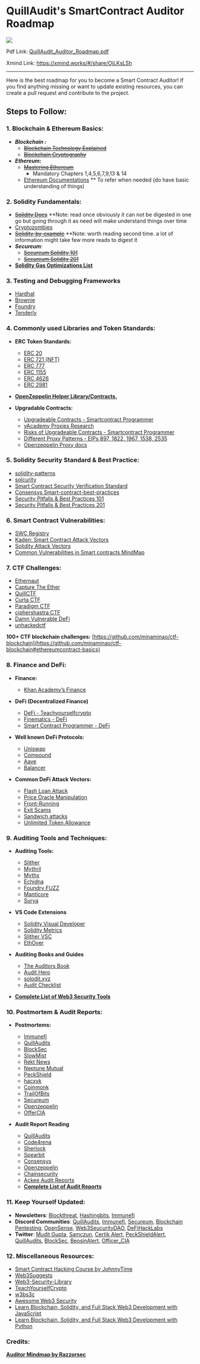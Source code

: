 # QuillAudit's SmartContract Auditor Roadmap

![](https://github.com/Quillhash/QuillAudit_Auditor_Roadmap/blob/main/files/QuillAudits_Auditor's_Roadmap.png)

Pdf Link: [QuillAudit_Auditor_Roadmap.pdf](https://github.com/Quillhash/QuillAudit_Auditor_Roadmap/blob/main/files/QuillAudits_Auditor's_Roadmap.pdf)

Xmind Link: https://xmind.works/#/share/OjLKsLSh

---
Here is the best roadmap for you to become a Smart Contract Auditor!
If you find anything missing or want to update existing resources, you can create a pull request and contribute to the project.

## Steps to Follow:

### 1. Blockchain & Ethereum Basics:

- ***Blockchain :***
    - ~~[Blockchain Technology Explained](https://www.youtube.com/watch?v=qOVAbKKSH10)~~
    - ~~[Blockchain Cryptography](https://101blockchains.com/blockchain-cryptography/)~~
- ***Ethereum:***
    - ~~[Mastering Ethereum](https://github.com/ethereumbook/ethereumbook)~~
        - Mandatory Chapters 1,4,5,6,7,9,13 & 14
    - [Ethereum Documentations](https://ethereum.org/en/developers/)   ** To refer when needed (do have basic understanding of things)
    

### 2. Solidity Fundamentals:

- ~~[Solidity Docs](https://docs.soliditylang.org/en/latest/)~~ **Note: read once obviously it can not be digested in one go but going through it as need will make understand things over time
- [Cryptozombies](https://cryptozombies.io/en/course/)
- ~~[Solidity-by-example](https://solidity-by-example.org/)~~ **Note: worth reading second time. a lot of information might take few more reads to digest it
- ***Secureum***:
    - ~~[Secureum Solidity 101](https://secureum.substack.com/p/solidity-101?s=r)~~
    - ~~[Secureum Solidity 201](https://secureum.substack.com/p/solidity-201?s=r)~~
- **[Solidity Gas Optimizations List](https://github.com/iskdrews/awesome-solidity-gas-optimization)**

### 3. Testing and Debugging Frameworks

- [Hardhat](https://hardhat.org/guides/waffle-testing.html)
- [Brownie](https://eth-brownie.readthedocs.io/en/stable/)
- [Foundry](https://github.com/foundry-rs/foundry)
- [Tenderly](https://tenderly.co/)

### 4. Commonly used Libraries and Token Standards:

- **ERC Token Standards:**
    - [ERC 20](https://ethereum.org/en/developers/docs/standards/tokens/erc-20/)
    - [ERC 721 (NFT)](https://ethereum.org/en/developers/docs/standards/tokens/erc-721/)
    - [ERC 777](https://ethereum.org/en/developers/docs/standards/tokens/erc-777/)
    - [ERC 1155](https://ethereum.org/en/developers/docs/standards/tokens/erc-1155/)
    - [ERC 4626](https://ethereum.org/en/developers/docs/standards/tokens/erc-4626/)
    - [ERC 2981](https://eips.ethereum.org/EIPS/eip-2981)
    
- **[OpenZeppelin Helper Library/Contracts.](https://github.com/OpenZeppelin/openzeppelin-contracts)**

- **Upgradable Contracts:**
    - [Upgradeable Contracts - Smartcontract Programmer](https://www.youtube.com/watch?v=JgSj7IiE4jA)
    - [yAcademy Proxies Research](https://proxies.yacademy.dev/)
    - [Risks of Upgradeable Contracts - Smartcontract Programmer](https://www.youtube.com/watch?v=XmxfB5JOt1Q)
    - [Different Proxy Patterns - EIPs 897, 1822, 1967, 1538, 2535](https://ethereum-blockchain-developer.com/110-upgrade-smart-contracts/00-project/)
    - [Openzeppelin Proxy docs](https://docs.openzeppelin.com/contracts/4.x/api/proxy)
    

### 5. Solidity Security Standard & Best Practice:

- [solidity-patterns](https://github.com/fravoll/solidity-patterns)
- [solcurity](https://github.com/transmissions11/solcurity)
- [Smart Contract Security Verification Standard](https://github.com/securing/SCSVS)
- [Consensys Smart-contract-best-practices](https://consensys.github.io/smart-contract-best-practices/)
- [Security Pitfalls & Best Practices 101](https://secureum.substack.com/p/security-pitfalls-and-best-practices-101)
- [Security Pitfalls & Best Practices 201](https://secureum.substack.com/p/security-pitfalls-and-best-practices-201)

### 6. Smart Contract Vulnerabilities:

- [SWC Registry](https://swcregistry.io/)
- [Kaden: Smart Contract Attack Vectors](https://github.com/KadenZipfel/smart-contract-attack-vectors)
- [Solidity Attack Vectors](https://github.com/Quillhash/Solidity-Attack-Vectors)
- [Common Vulnerabilities in Smart contracts MindMap](https://github.com/Anugrahsr/Awesome-web3-Security/blob/main/image/Vulnerabilities_in_Smart_contracts.png)

### 7. CTF Challenges:

- [Ethernaut](https://ethernaut.openzeppelin.com/)
- [Capture The Ether](https://capturetheether.com/)
- [QuillCTF](https://www.quillaudits.com/academy/ctf)
- [Curta CTF](https://www.curta.wtf/)
- [Paradigm CTF](https://ctf.paradigm.xyz/)
- [ciphershastra CTF](https://ciphershastra.com/index.html)
- [Damn Vulnerable DeFi](https://www.damnvulnerabledefi.xyz/)
- [unhackedctf](https://github.com/unhackedctf)

**100+ CTF blockchain challenges:** [https://github.com/minaminao/ctf-blockchain](https://github.com/minaminao/ctf-blockchain#ethereumcontract-basics)

### 8. Finance and DeFi:

- **Finance:**
    - [Khan Academy’s Finance](https://www.khanacademy.org/economics-finance-domain/core-finance/derivative-securities)

- **DeFi (Decentralized Finance)**
    - [DeFi - Teachyourselfcrypto](https://teachyourselfcrypto.com/#ftoc-module-4-decentralized-finance-defi)
    - [Finematics - DeFi](https://www.youtube.com/watch?v=pWGLtjG-F5c&list=PLjrTIwaNiTwn39tg3sR_bPBWGHoznv47D)
    - [Smart Contract Programmer - DeFi](https://www.youtube.com/watch?v=qB2Ulx201wY&list=PLO5VPQH6OWdX-Rh7RonjZhOd9pb9zOnHW)
- **Well known DeFi Protocols:**
    - [Uniswap](https://mvpworkshop.co/blog/uniswap-v3-explained-all-you-need-to-know/)
    - [Compound](https://mvpworkshop.co/blog/uniswap-v3-explained-all-you-need-to-know/)
    - [Aave](https://www.youtube.com/watch?v=WwE3lUq51gQ)
    - [Balancer](https://medium.com/token-terminal/eli5-what-is-balancer-labs-16c8cfe092d9)

- **Common DeFi Attack Vectors:**
    - [Flash Loan Attack](https://www.moonpay.com/blog/defi-flash-loans-explained)
    - [Price Oracle Manipulation](https://medium.com/beaver-smartcontract-security/defi-security-lecture-7-price-oracle-manipulation-d716cdeaaf77)
    - [Front-Running](https://www.securing.pl/en/front-running-attack-in-defi-applications-how-to-deal-with-it/)
    - [Exit Scams](https://www.acamstoday.org/cryptocurrency-exit-scams-what-they-are-and-how-to-avoid-them/)
    - [Sandwich attacks](https://trustwallet.com/blog/how-to-protect-yourself-from-sandwich-attacks)
    - [Unlimited Token Allowance](https://kalis.me/unlimited-erc20-allowances/)
    
### 9. Auditing Tools and Techniques:
- **Auditing Tools:**
    - [Slither](https://github.com/crytic/slither)
    - [Mythril](https://github.com/ConsenSys/mythril)
    - [Mythx](https://mythx.io/)
    - [Echidna](https://github.com/crytic/echidna)
    - [Foundry FUZZ](https://book.getfoundry.sh/forge/fuzz-testing)
    - [Manticore](https://github.com/trailofbits/manticore)
    - [Surya](https://github.com/ConsenSys/surya)
- **VS Code Extensions**
    - [Solidity Visual Developer](https://marketplace.visualstudio.com/items?itemName=tintinweb.solidity-visual-auditor)
    - [Solidity Metrics](https://marketplace.visualstudio.com/items?itemName=tintinweb.solidity-metrics)
    - [Slither VSC](https://marketplace.visualstudio.com/items?itemName=trailofbits.slither-vscode)
    - [EthOver](https://marketplace.visualstudio.com/items?itemName=tintinweb.vscode-ethover)

- **Auditing Books and Guides**
    - [The Auditors Book](https://theauditorbook.com/)
    - [Audit Hero](https://audit-hero.com/search-findings)
    - [solodit.xyz ](https://solodit.xyz/dashboard)
    - [Audit Checklist](https://github.com/tamjid0x01/SmartContracts-audit-checklist)

- **[Complete List of Web3 Security Tools](https://github.com/Quillhash/Web3-Security-Tools)**

### 10. Postmortem & Audit Reports:

- **Postmortems:**
    - [Immunefi](https://medium.com/@immunefi)
    - [QuillAudits](https://quillaudits.medium.com/)
    - [BlockSec](https://blocksecteam.medium.com/)
    - [SlowMist](https://slowmist.medium.com/)
    - [Rekt News](https://rekt.news/)
    - [Neptune Mutual](https://medium.com/@neptunemutual)
    - [PeckShield](https://twitter.com/peckshield)
    - [hacxyk](https://medium.com/@hacxyk)
    - [Coinmonk](https://medium.com/coinmonks)
    - [TrailOfBits](https://blog.trailofbits.com/)
    - [Secureum](https://secureum.substack.com/)
    - [Openzeppelin](https://blog.openzeppelin.com/security-audits/)
    - [OfferCIA](https://officercia.mirror.xyz/)

- **Audit Report Reading**
    - [QuillAudits](https://github.com/Quillhash/QuillAudit_Reports)
    - [Code4rena](https://code4rena.com/reports)
    - [Sherlock](https://github.com/sherlock-audit)
    - [Spearbit](https://github.com/spearbit/portfolio/tree/master/pdfs)
    - [Consensys](https://consensys.net/diligence/audits/)
    - [Openzeppelin](https://blog.openzeppelin.com/security-audits/)
    - [Chainsecurity](https://chainsecurity.com/audits/)
    - [Ackee Audit Reports](https://ackeeblockchain.com/blog/)
    - **[Complete List of Audit Reports](https://github.com/0xNazgul/Blockchain-Security-Audit-List)**

### 11. Keep Yourself Updated:

- **Newsletters**: [Blockthreat](https://newsletter.blockthreat.io/), [Hashingbits](https://quillaudits.substack.com/), [Immunefi](https://immunefi.com/)
- **Discord Communities**: [QuillAudits](https://discord.gg/b8y4Z8p7Qg), [Immunefi](https://discord.gg/immunefi), [Secureum](https://discord.gg/vGebCTSfNx), [Blockchain Pentesting](https://discord.gg/5JZERC5Vxs), [OpenSense](https://discord.gg/opensense), [Web3SeucurityDAO](https://discord.gg/9SQqMHkQxK), [DeFiHackLabs](https://discord.gg/HtqdYn2ECa)
- **Twitter**: [Mudit Gupta,](https://twitter.com/Mudit__Gupta/)  [Samczun](https://twitter.com/samczsun), [Certik Alert](https://twitter.com/CertiKAlert), [PeckShieldAlert](https://twitter.com/PeckShieldAlert), [QuillAudits](https://twitter.com/QuillAudits), [BlockSec](https://twitter.com/BlockSecTeam), [BeosinAlert](https://twitter.com/BeosinAlert), [Officer_CIA](https://twitter.com/officer_cia)

### 12. Miscellaneous Resources:

- [Smart Contract Hacking Course by JohnnyTime](https://smartcontractshacking.com/)
- [Web3Suggests](https://web3suggest.xyz/)
- [Web3-Security-Library](https://github.com/immunefi-team/Web3-Security-Library)
- [TeachYourselfCrypto](https://teachyourselfcrypto.com)
- [w3bs3c](https://www.w3bs3c.com/)
- [Awesome Web3 Security](https://github.com/Anugrahsr/Awesome-web3-Security)
- [Learn Blockchain, Solidity, and Full Stack Web3 Development with JavaScript](https://www.youtube.com/watch?v=gyMwXuJrbJQ)
- [Learn Blockchain, Solidity, and Full Stack Web3 Development with Python](https://www.youtube.com/watch?v=M576WGiDBdQ)


### Credits:

[**Auditor Mindmap by Razzorsec**](https://github.com/razzorsec/AuditorsRoadmap)
